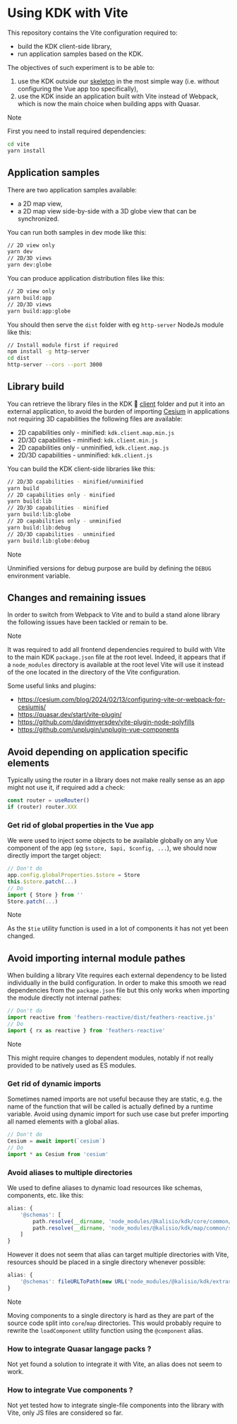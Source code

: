 # Using KDK with Vite

This repository contains the Vite configuration required to:
* build the KDK client-side library,
* run application samples based on the KDK.

The objectives of such experiment is to be able to:
1. use the KDK outside our [skeleton](https://kalisio.github.io/skeleton/) in the most simple way (i.e. without configuring the Vue app too specifically),
2. use the KDK inside an application built with Vite instead of Webpack, which is now the main choice when building apps with Quasar.

> [!NOTE]
> First you need to install required dependencies:
```bash
cd vite
yarn install
```

## Application samples

There are two application samples available:
* a 2D map view,
* a 2D map view side-by-side with a 3D globe view that can be synchronized.

You can run both samples in dev mode like this:
```bash
// 2D view only
yarn dev
// 2D/3D views
yarn dev:globe
```

You can produce application distribution files like this:
```bash
// 2D view only
yarn build:app
// 2D/3D views
yarn build:app:globe
```

You should then serve the `dist` folder with eg `http-server` NodeJs module like this:
```bash
// Install module first if required 
npm install -g http-server
cd dist
http-server --cors --port 3000
```

## Library build

You can retrieve the library files in the KDK :open_file_folder: [client](../client) folder and put it into an external application, to avoid the burden of importing [Cesium](https://cesium.com/) in applications not requiring 3D capabilities the following files are available:
* 2D capabilities only - minified: `kdk.client.map.min.js`
* 2D/3D capabilities - minified: `kdk.client.min.js`
* 2D capabilities only - unminified, `kdk.client.map.js`
* 2D/3D capabilities - unminified: `kdk.client.js`

You can build the KDK client-side libraries like this:
```bash
// 2D/3D capabilities - minified/unminified
yarn build
// 2D capabilities only - minified
yarn build:lib
// 2D/3D capabilities - minified
yarn build:lib:globe
// 2D capabilities only - unminified
yarn build:lib:debug
// 2D/3D capabilities - unminified
yarn build:lib:globe:debug
```

> [!NOTE]
> Unminified versions for debug purpose are build by defining the `DEBUG` environment variable.

## Changes and remaining issues

In order to switch from Webpack to Vite and to build a stand alone library the following issues have been tackled or remain to be.

> [!NOTE]
> It was required to add all frontend dependencies required to build with Vite to the main KDK `package.json` file at the root level.
> Indeed, it appears that if a `node_modules` directory is available at the root level Vite will use it instead of the one located in the directory of the Vite configuration.

Some useful links and plugins:
* https://cesium.com/blog/2024/02/13/configuring-vite-or-webpack-for-cesiumjs/
* https://quasar.dev/start/vite-plugin/
* https://github.com/davidmyersdev/vite-plugin-node-polyfills
* https://github.com/unplugin/unplugin-vue-components

## Avoid depending on application specific elements

Typically using the router in a library does not make really sense as an app might not use it, if required add a check:
```js
const router = useRouter()
if (router) router.XXX
```

### Get rid of global properties in the Vue app

We were used to inject some objects to be available globally on any Vue component of the app (eg `$store, $api, $config, ...`), we should now directly import the target object:
```js
// Don't do
app.config.globalProperties.$store = Store
this.$store.patch(...)
// Do
import { Store } from ''
Store.patch(...)
```

> [!NOTE]
> As the `$tie` utility function is used in a lot of components it has not yet been changed.

## Avoid importing internal module pathes

When building a library Vite requires each external dependency to be listed individually in the build configuration.
In order to make this smooth we read dependencies from the `package.json` file but this only works when importing the module directly not internal pathes:
```js
// Don't do
import reactive from 'feathers-reactive/dist/feathers-reactive.js'
// Do
import { rx as reactive } from 'feathers-reactive'
```

> [!NOTE]
> This might require changes to dependent modules, notably if not really provided to be natively used as ES modules.

### Get rid of dynamic imports

Sometimes named imports are not useful because they are static, e.g. the name of the function that will be called is actually defined by a runtime variable.
Avoid using dynamic import for such use case but prefer importing all named elements with a global alias.
```js
// Don't do
Cesium = await import(`cesium`)
// Do
import * as Cesium from 'cesium'
```

### Avoid aliases to multiple directories

We used to define aliases to dynamic load resources like schemas, components, etc. like this:
```js
alias: {
	'@schemas': [
		path.resolve(__dirname, 'node_modules/@kalisio/kdk/core/common/schemas'),
		path.resolve(__dirname, 'node_modules/@kalisio/kdk/map/common/schemas')
	]
}
```

However it does not seem that alias can target multiple directories with Vite, resources should be placed in a single directory whenever possible:
```js
alias: {
	'@schemas': fileURLToPath(new URL('node_modules/@kalisio/kdk/extras/schemas', import.meta.url))
}
```

> [!NOTE]
> Moving components to a single directory is hard as they are part of the source code split into `core`/`map` directories.
> This would probably require to rewrite the `loadComponent` utility function using the `@component` alias.

### How to integrate Quasar langage packs ?

Not yet found a solution to integrate it with Vite, an alias does not seem to work.

### How to integrate Vue components ?

Not yet tested how to integrate single-file components into the library with Vite, only JS files are considered so far.
